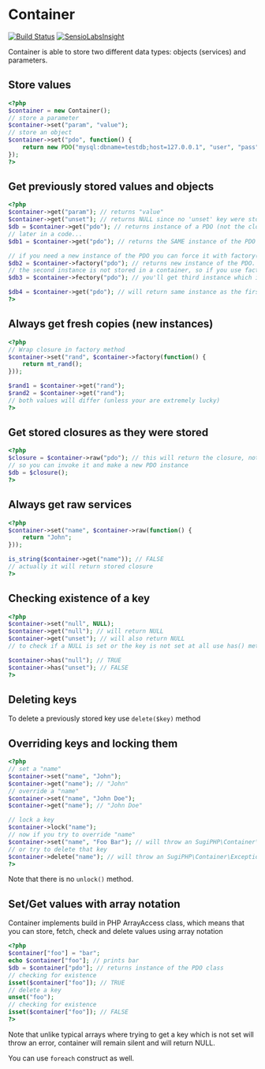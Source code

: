 Container
=========

[![Build Status](https://travis-ci.org/SugiPHP/Container.png)](https://travis-ci.org/SugiPHP/Container)
[![SensioLabsInsight](https://insight.sensiolabs.com/projects/b1cfa7a6-b04e-45bc-8fab-5bef73a48c15/mini.png)](https://insight.sensiolabs.com/projects/b1cfa7a6-b04e-45bc-8fab-5bef73a48c15)


Container is able to store two different data types: objects (services) and parameters.

Store values
------------

```php
<?php
$container = new Container();
// store a parameter
$container->set("param", "value");
// store an object
$container->set("pdo", function() {
	return new PDO("mysql:dbname=testdb;host=127.0.0.1", "user", "pass");
});
?>
```

Get previously stored values and objects
----------------------------------------

```php
<?php
$container->get("param"); // returns "value"
$container->get("unset"); // returns NULL since no 'unset' key were stored
$db = $container->get("pdo"); // returns instance of a PDO (not the closure itself, but the result);
// later in a code...
$db1 = $container->get("pdo"); // returns the SAME instance of the PDO (not new instance!) ($db1 === $db)

// if you need a new instance of the PDO you can force it with factory() method
$db2 = $container->factory("pdo"); // returns new instance of the PDO.
// the second instance is not stored in a container, so if you use factory again
$db3 = $container->fectory("pdo"); // you'll get third instance which is different from the instances above

$db4 = $container->get("pdo"); // will return same instance as the first one ($db4 === $db === $db1)
?>
```

Always get fresh copies (new instances)
---------------------------------------

```php
<?php
// Wrap closure in factory method
$container->set("rand", $container->factory(function() {
	return mt_rand();
}));

$rand1 = $container->get("rand");
$rand2 = $container->get("rand");
// both values will differ (unless your are extremely lucky)
?>
```

Get stored closures as they were stored
---------------------------------------

```php
<?php
$closure = $container->raw("pdo"); // this will return the closure, not the result
// so you can invoke it and make a new PDO instance
$db = $closure();
?>
```

Always get raw services
-----------------------
```php
<?php
$container->set("name", $container->raw(function() {
	return "John";
}));

is_string($container->get("name")); // FALSE
// actually it will return stored closure
?>
```

Checking existence of a key
---------------------------
```php
<?php
$container->set("null", NULL);
$container->get("null"); // will return NULL
$container->get("unset"); // will also return NULL
// to check if a NULL is set or the key is not set at all use has() method

$container->has("null"); // TRUE
$container->has("unset"); // FALSE
?>
```

Deleting keys
-------------
To delete a previously stored key use `delete($key)` method


Overriding keys and locking them
--------------------------------
```php
<?php
// set a "name"
$container->set("name", "John");
$container->get("name"); // "John"
// override a "name"
$container->set("name", "John Doe");
$container->get("name"); // "John Doe"

// lock a key
$container->lock("name");
// now if you try to override "name"
$container->set("name", "Foo Bar"); // will throw an SugiPHP\Container\Exception
// or try to delete that key
$container->delete("name"); // will throw an SugiPHP\Container\Exception
?>
```
Note that there is no `unlock()` method.


Set/Get values with array notation
----------------------------------
Container implements build in PHP ArrayAccess class, which means that you can store, fetch, check and delete
values using array notation

```php
<?php
$container["foo"] = "bar";
echo $container["foo"]; // prints bar
$db = $container["pdo"]; // returns instance of the PDO class
// checking for existence
isset($container["foo"]); // TRUE
// delete a key
unset("foo");
// checking for existence
isset($container["foo"]); // FALSE
?>
```
Note that unlike typical arrays where trying to get a key which is not set will throw an error, container
will remain silent and will return NULL.

You can use `foreach` construct as well.
